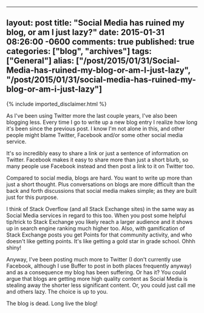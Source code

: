   ---
  layout: post
  title: "Social Media has ruined my blog, or am I just lazy?"
  date: 2015-01-31 08:26:00 -0600
  comments: true
  published: true
  categories: ["blog", "archives"]
  tags: ["General"]
  alias: ["/post/2015/01/31/Social-Media-has-ruined-my-blog-or-am-I-just-lazy", "/post/2015/01/31/social-media-has-ruined-my-blog-or-am-i-just-lazy"]
  ---
<!-- more -->
{% include imported_disclaimer.html %}
<p>As I've been using Twitter more the last couple years, I've also been blogging less. Every time I go to write up a new blog entry I realize how long it's been since the previous post. I know I'm not alone in this, and other people might blame Twitter, Facebook and/or some other social media service.</p>
<p>It's so incredibly easy to share a link or just a sentence of information on Twitter. Facebook makes it easy to share more than just a short blurb, so many people use Facebook instead and then post a link to it on Twitter too.</p>
<p>Compared to social media, blogs are hard. You want to write up more than just a short thought. Plus conversations on blogs are more difficult than the back and forth discussions that social media makes simple; as they are built just for this purpose.</p>
<p>I think of Stack Overflow (and all Stack Exchange sites) in the same way as Social Media services in regard to this too. When you post some helpful tip/trick to Stack Exchange you likely reach a larger audience and it shows up in search engine ranking much higher too. Also, with gamification of Stack Exchange posts you get Points for that community activity, and who doesn't like getting points. It's like getting a gold star in grade school. Ohhh shiny!</p>
<p>Anyway, I've been posting much more to Twitter (I don't currently use Facebook, although I use Buffer to post in both places frequently anyway) and as a consequence my blog has been suffering. Or has it? You could argue that blogs are getting more high quality content as Social Media is stealing away the shorter less significant content. Or, you could just call me and others lazy. The choice is up to you.</p>
<p>The blog is dead. Long live the blog!</p>

